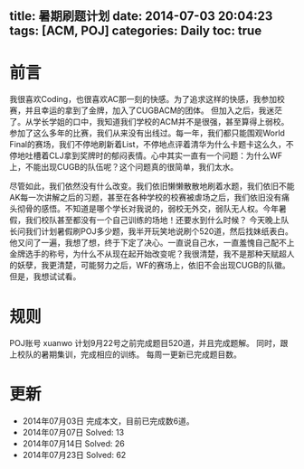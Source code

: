 title: 暑期刷题计划
date: 2014-07-03 20:04:23
tags: [ACM, POJ]
categories: Daily
toc: true
---

# 前言
我很喜欢Coding，也很喜欢AC那一刻的快感。为了追求这样的快感，我参加校赛，并且幸运的拿到了金牌，加入了CUGBACM的团体。
但加入之后，我迷茫了。从学长学姐的口中，我知道我们学校的ACM并不是很强，甚至算得上弱校。参加了这么多年的比赛，我们从来没有出线过。每一年，我们都只能围观World Final的赛场，我们不停地刷新着List，不停地点评着清华为什么卡题卡这么久，不停地吐槽着CLJ拿到奖牌时的郁闷表情。心中其实一直有一个问题：为什么WF上，不能出现CUGB的队伍呢？这个问题真的很简单，我们太水。
<!-- more -->

尽管如此，我们依然没有什么改变。我们依旧懒懒散散地刷着水题，我们依旧不能AK每一次讲解之后的习题，甚至在各种学校的校赛被虐场之后，我们依旧没有痛头彻骨的感悟。不知道是哪个学长对我说的，弱校无外交，弱队无人权。今年暑假，我们校队甚至都没有一个自己训练的场地！还要水到什么时候？
今天晚上队长问我们计划暑假刷POJ多少题，我半开玩笑地说刷个520道，然后找妹纸表白。他又问了一遍，我想了想，终于下定了决心。一直说自己水，一直羞愧自己配不上金牌选手的称号，为什么不从现在起开始改变呢？我很清楚，我不是那种天赋超人的妖孽，我更清楚，可能努力之后，WF的赛场上，依旧不会出现CUGB的队徽。
但是，我想试试看。

# 规则
POJ账号 xuanwo
计划9月22号之前完成题目520道，并且完成题解。
同时，跟上校队的暑期集训，完成相应的训练。
每周一更新已完成题目数。

# 更新
- 2014年07月03日 完成本文，目前已完成数6道。
- 2014年07月07日 Solved: 13
- 2014年07月14日 Solved: 26
- 2014年07月23日 Solved:	62